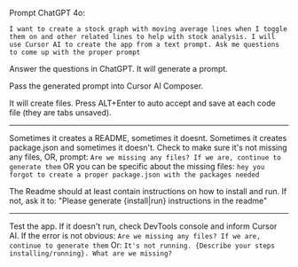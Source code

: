 
Prompt ChatGPT 4o:
```
I want to create a stock graph with moving average lines when I toggle them on and other related lines to help with stock analysis. I will use Cursor AI to create the app from a text prompt. Ask me questions to come up with the proper prompt
```


Answer the questions in ChatGPT. It will generate a prompt.

Pass the generated prompt into Cursor AI Composer.

It will create files. Press ALT+Enter to auto accept and save at each code file (they are tabs unsaved).

---


Sometimes it creates a README, sometimes it doesnt. Sometimes it creates package.json and sometimes it doesn't. Check to make sure it's not missing any files, OR, prompt:
`Are we missing any files? If we are, continue to generate them`
OR you can be specific about the missing files: `hey you forgot to create a proper package.json with the packages needed`

The Readme should at least contain instructions on how to install and run. If not, ask it to:
"Please generate {install|run} instructions in the readme"


---

Test the app. If it doesn't run, check DevTools console and inform Cursor AI. If the error is not obvious:
`Are we missing any files? If we are, continue to generate them`
Or: `It's not running. {Describe your steps installing/running}. What are we missing?`
